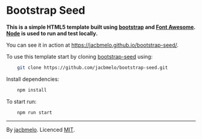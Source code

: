 # Bootstrap Seed

**This is a simple HTML5 template built using [bootstrap](http://getbootstrap.com/) and [Font Awesome](http://fontawesome.io/). [Node](https://nodejs.org/) is used to run and test locally.**

You can see it in action at https://jacbmelo.github.io/bootstrap-seed/.

To use this template start by cloning [bootstrap-seed](https://github.com/jacbmelo/bootstrap-seed) using:

```sh
    git clone https://github.com/jacbmelo/bootstrap-seed.git
```

Install dependencies:

```sh
    npm install
```

To start run:

```sh
    npm run start
```

---
By [jacbmelo](http://jacbmelo.github.io). Licenced [MIT](LICENE).
